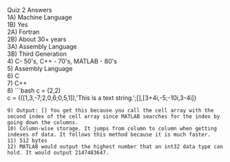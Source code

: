 Quiz 2 Answers  
1A) Machine Language  
1B) Yes  
2A) Fortran  
2B) About 30+ years    
3A) Assembly Language  
3B) Third Generation  
4) C- 50's, C++ - 70's, MATLAB - 80's  
5) Assembly Language  
6) C  
7) C++  
8) ```bash
   c = (2,2)  
   c = {([1,3,-7;2,0,6;0,5,1]),'This is a text string.';[],[3+4i,-5;-10i,3-4i]}   
   ```
9) Output: [] You get this because you call the cell array with the second index of the cell array since MATLAB searches for the index by going down the columns.    
10) Column-wise storage. It jumps from column to column when getting indexes of data. It follows this method because it is much faster.  
11) 512 bytes  
12) MATLAB would output the highest number that an int32 data type can hold. It would output 2147483647.   
